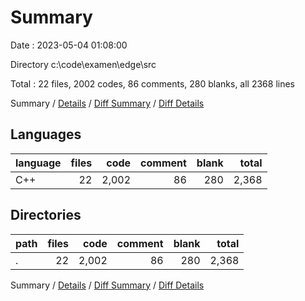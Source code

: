 # Summary

Date : 2023-05-04 01:08:00

Directory c:\\code\\examen\\edge\\src

Total : 22 files,  2002 codes, 86 comments, 280 blanks, all 2368 lines

Summary / [Details](details.md) / [Diff Summary](diff.md) / [Diff Details](diff-details.md)

## Languages
| language | files | code | comment | blank | total |
| :--- | ---: | ---: | ---: | ---: | ---: |
| C++ | 22 | 2,002 | 86 | 280 | 2,368 |

## Directories
| path | files | code | comment | blank | total |
| :--- | ---: | ---: | ---: | ---: | ---: |
| . | 22 | 2,002 | 86 | 280 | 2,368 |

Summary / [Details](details.md) / [Diff Summary](diff.md) / [Diff Details](diff-details.md)